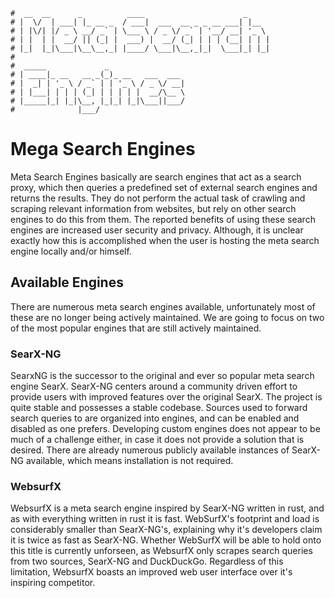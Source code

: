 ```text
#  __  __      _          ____                      _
# |  \/  | ___| |_ __ _  / ___|  ___  __ _ _ __ ___| |__
# | |\/| |/ _ \ __/ _` | \___ \ / _ \/ _` | '__/ __| '_ \
# | |  | |  __/ || (_| |  ___) |  __/ (_| | | | (__| | | |
# |_|  |_|\___|\__\__,_| |____/ \___|\__,_|_|  \___|_| |_|
#
#  _____             _
# | ____|_ __   __ _(_)_ __   ___  ___
# |  _| | '_ \ / _` | | '_ \ / _ \/ __|
# | |___| | | | (_| | | | | |  __/\__ \
# |_____|_| |_|\__, |_|_| |_|\___||___/
#              |___/
```

Mega Search Engines
===================

Meta Search Engines basically are search engines that act as a search proxy, which then queries a predefined
set of external search engines and returns the results. They do not perform the actual task of crawling and
scraping relevant information from websites, but rely on other search engines to do this from them. The
reported benefits of using these search engines are increased user security and privacy. Although, it is
unclear exactly how this is accomplished when the user is hosting the meta search engine locally and/or himself.

Available Engines
-----------------

There are numerous meta search engines available, unfortunately most of these are no longer being actively
maintained. We are going to focus on two of the most popular engines that are still actively maintained.

### SearX-NG

SearxNG is the successor to the original and ever so popular meta search engine SearX. SearX-NG centers around
a community driven effort to provide users with improved features over the original SearX. The project is
quite stable and possesses a stable codebase. Sources used to forward search queries to are organized into
engines, and can be enabled and disabled as one prefers. Developing custom engines does not appear to be much
of a challenge either, in case it does not provide a solution that is desired. There are already numerous
publicly available instances of SearX-NG available, which means installation is not required. 

### WebsurfX

WebsurfX is a meta search engine inspired by SearX-NG written in rust, and as with everything written in rust
it is fast. WebSurfX's footprint and load is considerably smaller than SearX-NG's, explaining why it's
developers claim it is twice as fast as SearX-NG. Whether WebSurfX will be able to hold onto this title is
currently unforseen, as WebsurfX only scrapes search queries from two sources, SearX-NG and DuckDuckGo.
Regardless of this limitation, WebsurfX boasts an improved web user interface over it's inspiring competitor.
